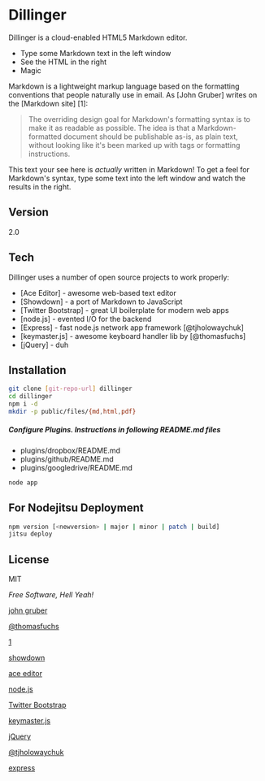 Dillinger
=========

Dillinger is a cloud-enabled HTML5 Markdown editor.

  - Type some Markdown text in the left window
  - See the HTML in the right
  - Magic

Markdown is a lightweight markup language based on the formatting conventions that people naturally use in email.  As [John Gruber] writes on the [Markdown site] [1]:

> The overriding design goal for Markdown's
> formatting syntax is to make it as readable 
> as possible. The idea is that a
> Markdown-formatted document should be
> publishable as-is, as plain text, without
> looking like it's been marked up with tags
> or formatting instructions.

This text your see here is *actually* written in Markdown! To get a feel for Markdown's syntax, type some text into the left window and watch the results in the right.  

Version
-

2.0

Tech
-----------

Dillinger uses a number of open source projects to work properly:

* [Ace Editor] - awesome web-based text editor
* [Showdown] - a port of Markdown to JavaScript
* [Twitter Bootstrap] - great UI boilerplate for modern web apps
* [node.js] - evented I/O for the backend
* [Express] - fast node.js network app framework [@tjholowaychuk]
* [keymaster.js] - awesome keyboard handler lib by [@thomasfuchs]
* [jQuery] - duh 

Installation
--------------

```sh
git clone [git-repo-url] dillinger
cd dillinger
npm i -d
mkdir -p public/files/{md,html,pdf}
```

##### Configure Plugins. Instructions in following README.md files

* plugins/dropbox/README.md
* plugins/github/README.md
* plugins/googledrive/README.md

```sh
node app
```

For Nodejitsu Deployment
----------

```sh
npm version [<newversion> | major | minor | patch | build]
jitsu deploy
```


License
-

MIT

*Free Software, Hell Yeah!*

[john gruber](http://daringfireball.net/)

[@thomasfuchs](http://twitter.com/thomasfuchs)

[1](http://daringfireball.net/projects/markdown/)

[showdown](https://github.com/coreyti/showdown)

[ace editor](http://ace.ajax.org)

[node.js](http://nodejs.org)

[Twitter Bootstrap](http://twitter.github.com/bootstrap/)

[keymaster.js](https://github.com/madrobby/keymaster)

[jQuery](http://jquery.com  )

[@tjholowaychuk](http://twitter.com/tjholowaychuk)

[express](http://expressjs.com)

